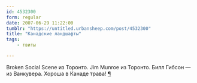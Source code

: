```yaml
---
id: 4532300
form: regular
date: 2007-06-29 11:22:00
tumblr: "https://untitled.urbansheep.com/post/4532300"
title: "Канадские ландшафты"
tags:
    - твиты

---
```


<p>Broken Social Scene из Торонто. Jim Munroe из Торонто. Билл Гибсон — из Ванкувера. Хороша в Канаде трава! <a href="http://twitter.com/urbansheep/statuses/125850952">¶</a></p>

